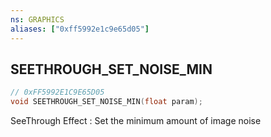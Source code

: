 ```yaml
---
ns: GRAPHICS
aliases: ["0xff5992e1c9e65d05"]
---
```

## SEETHROUGH_SET_NOISE_MIN

```c
// 0xFF5992E1C9E65D05
void SEETHROUGH_SET_NOISE_MIN(float param);
```

SeeThrough Effect : Set the minimum amount of image noise

